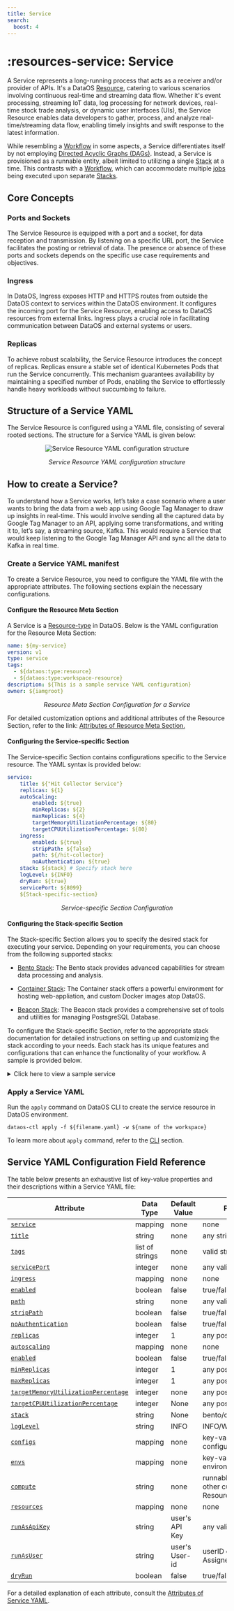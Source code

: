 ```yaml
---
title: Service
search:
  boost: 4
---
```


# :resources-service: Service

A Service represents a long-running process that acts as a receiver and/or provider of APIs. It's a DataOS [Resource](/resources/), catering to various scenarios involving continuous real-time and streaming data flow. Whether it's event processing, streaming IoT data, log processing for network devices, real-time stock trade analysis, or dynamic user interfaces (UIs), the Service Resource enables data developers to gather, process, and analyze real-time/streaming data flow, enabling timely insights and swift response to the latest information.

While resembling a [Workflow](/resources/workflow/) in some aspects, a Service differentiates itself by not employing [Directed Acyclic Graphs (DAGs)](/resources/workflow/#workflows-and-directed-acyclic-graphs-dags). Instead, a Service is provisioned as a runnable entity, albeit limited to utilizing a single [Stack](/resources/stacks/) at a time. This contrasts with a [Workflow](/resources/workflow/), which can accommodate multiple [jobs](/resources/workflow/#workflows-and-directed-acyclic-graphs-dags) being executed upon separate [Stacks](/resources/stacks/).

## Core Concepts

### **Ports and Sockets**

The Service Resource is equipped with a port and a socket, for data reception and transmission. By listening on a specific URL port, the Service facilitates the posting or retrieval of data. The presence or absence of these ports and sockets depends on the specific use case requirements and objectives.

### **Ingress**

In DataOS, Ingress exposes HTTP and HTTPS routes from outside the DataOS context to services within the DataOS environment. It configures the incoming port for the Service Resource, enabling access to DataOS resources from external links. Ingress plays a crucial role in facilitating communication between DataOS and external systems or users.

### **Replicas**

To achieve robust scalability, the Service Resource introduces the concept of replicas. Replicas ensure a stable set of identical Kubernetes Pods that run the Service concurrently. This mechanism guarantees availability by maintaining a specified number of Pods, enabling the Service to effortlessly handle heavy workloads without succumbing to failure.


## Structure of a Service YAML

The Service Resource is configured using a YAML file, consisting of several rooted sections. The structure for a Service YAML is given below:

<center>

![Service Resource YAML configuration structure](/resources/service/service_yaml.png)

</center>


<center>

<i>Service Resource YAML configuration structure</i>

</center>

## How to create a Service?

To understand how a Service works, let’s take a case scenario where a user wants to bring the data from a web app using Google Tag Manager to draw up insights in real-time. This would involve sending all the captured data by Google Tag Manager to an API, applying some transformations, and writing it to, let’s say, a streaming source, Kafka. This would require a Service that would keep listening to the Google Tag Manager API and sync all the data to Kafka in real time.


### **Create a Service YAML manifest**

To create a Service Resource, you need to configure the YAML file with the appropriate attributes. The following sections explain the necessary configurations.

#### **Configure the Resource Meta Section**

A Service is a [Resource-type](/resources/types/) in DataOS. Below is the YAML configuration for the Resource Meta Section:
```yaml
name: ${my-service}
version: v1 
type: service 
tags: 
  - ${dataos:type:resource}
  - ${dataos:type:workspace-resource}
description: ${This is a sample service YAML configuration}
owner: ${iamgroot}
```
<center><i>Resource Meta Section Configuration for a Service</i></center>

For detailed customization options and additional attributes of the Resource Section, refer to the link: [Attributes of Resource Meta Section.](/resources/manifest_attributes/)

#### **Configuring the Service-specific Section**

The Service-specific Section contains configurations specific to the Service resource. The YAML syntax is provided below:

```yaml
service: 
    title: ${"Hit Collector Service"}
    replicas: ${1}
    autoScaling: 
        enabled: ${true}
        minReplicas: ${2}
        maxReplicas: ${4}
        targetMemoryUtilizationPercentage: ${80}
        targetCPUUtilizationPercentage: ${80}
    ingress: 
        enabled: ${true}
        stripPath: ${false}
        path: ${/hit-collector}
        noAuthentication: ${true}
    stack: ${stack} # Specify stack here
    logLevel: ${INFO}
    dryRun: ${true}
    servicePort: ${8099}
    ${Stack-specific-section}
```
<center><i>Service-specific Section Configuration</i></center>

#### **Configuring the Stack-specific Section**

The Stack-specific Section allows you to specify the desired stack for executing your service. Depending on your requirements, you can choose from the following supported stacks:

- [Bento Stack](/resources/stacks/bento/): The Bento stack provides advanced capabilities for stream data processing and analysis.

- [Container Stack](/resources/stacks/container/): The Container stack offers a powerful environment for hosting web-appliation, and custom Docker images atop DataOS.

- [Beacon Stack](/resources/stacks/beacon/): The Beacon stack provides a comprehensive set of tools and utilities for managing PostsgreSQL Database.

To configure the Stack-specific Section, refer to the appropriate stack documentation for detailed instructions on setting up and customizing the stack according to your needs. Each stack has its unique features and configurations that can enhance the functionality of your workflow. A sample is provided below.

<details>
<summary>
Click here to view a sample service
</summary>

The sample service ingests product data from the thirdparty01 depot and store it in the icebase depot. This workflow leverages the Flare stack to efficiently execute the necessary data ingestion tasks. The provided YAML code snippet outlines the configuration and specifications of this workflow.


<br>

<b>Code Snippet</b>

```yaml
name: my-workflow
version: v1 
type: service 
tags: 
  - dataos:type:resource
  - dataos:type:workspace-resource
description: This is a sample service YAML configuration
owner: iamgroot
service: 
    title: "Hit Collector Service" 
    replicas: 1 
    autoScaling: 
        enabled: true
        minReplicas: 2
        maxReplicas: 4
        targetMemoryUtilizationPercentage: 80
        targetCPUUtilizationPercentage: 80
    ingress: 
        enabled: true
        stripPath: false
        path: /hit-collector
        noAuthentication: true
    stack: bento 
    logLevel: INFO
    compute: runnable-default
    dryRun: true
    servicePort: 8099
    stackSpec:
        # Input (From Google Tag Manager API)
        input:
            http_server:
            address: 0.0.0.0:8099
            path: /hit-collector
            allowed_verbs:
                - POST
            timeout: 5s
            processors:
            - log:
                level: INFO
                message: hit collector - received hit...

        # Pipeline (Processing)
        pipeline:
            processors:
            - log:
                level: DEBUG
                message: processing message...
            - log:
                level: DEBUG
                message: ${! meta() }
            - bloblang: meta status_code = 200
            - for_each:
            - conditional:
                condition:
                    type: processor_failed
                processors:
                - log:
                    level: ERROR
                    message: 'Schema validation failed due to: ${!error()}'
                - bloblang: meta status_code = 400
                - log:
                    level: DEBUG
                    message: ${! meta() }
                - bloblang: |
                    root.payload = this.string().encode("base64").string()
                    root.received_at = timestamp("2006-01-02T15:04:05.000Z")
                    root.metadata = meta()
                    root.id = uuid_v4()
            - log:
                level: DEBUG
                message: processing message...complete
            threads: 1

        # Output (Into Kafka Depot)
        output:
            broker:
            outputs:
            - broker:
                outputs:
                - type: dataos_depot
                    plugin:
                    address: dataos://kafkapulsar:default/gtm_hits_dead_letter01
                    metadata:
                        type: STREAM
                        description: The GTM Hit Error Data Stream
                        format: json
                        schema: '{"type":"record","name":"default","namespace":"default","fields":[]}'
                        tags:
                        - hit
                        - gtm
                        - stream
                        - error-stream
                        - dead-letter
                        title: GTM Hit Error Stream
                - type: sync_response
                pattern: fan_out
                processors:
                - bloblang: root = if !errored() { deleted() }
            - broker:
                outputs:
                - type: dataos_depot
                    plugin:
                    address: dataos://kafkapulsar:default/gtm_hits01
                    metadata:
                        type: STREAM
                        description: The GTM Hit Data Stream
                        format: json
                        schema: '{"type":"record","name":"default","namespace":"default","fields":[]}'
                        tags:
                        - hit
                        - gtm
                        - event
                        - stream
                        title: GTM Hit Stream
                - type: sync_response
                pattern: fan_out
                processors:
                - bloblang: root = if errored() { deleted() }
            pattern: fan_out
```
</details>

### **Apply a Service YAML**

Run the `apply` command on DataOS CLI to create the service resource in DataOS environment.

```shell
dataos-ctl apply -f ${filename.yaml} -w ${name of the workspace}
```

To learn more about `apply` command, refer to the [CLI](/interfaces/cli/command_reference/) section.

## Service YAML Configuration Field Reference

The table below presents an exhaustive list of key-value properties and their descriptions within a Service YAML file:

<div style="text-align: center;" markdown="1">

| Attribute | Data Type | Default Value | Possible Value | Requirement |
| --- | --- | --- | --- | --- |
| [`service`](/resources/service/configurations/#service)| mapping | none | none | mandatory |
| [`title`](/resources/service/configurations/#title) | string | none | any string | optional |
| [`tags`](/resources/service/configurations/#tags) | list of strings | none | valid string | optional |
| [`servicePort`](/resources/service/configurations/#serviceport) | integer | none | any valid service port | optional |
| [`ingress`](/resources/service/configurations/#ingress) | mapping | none | none | mandatory  |
| [`enabled`](/resources/service/configurations/#enabled) | boolean | false | true/false | mandatory |
| [`path`](/resources/service/configurations/#path) | string | none | any valid path | mandatory |
| [`stripPath`](/resources/service/configurations/#strippath) | boolean | false | true/false | mandatory |
| [`noAuthentication`](/resources/service/configurations/#noauthentication) | boolean | false | true/false | optional |
| [`replicas`](/resources/service/configurations/#replicas) | integer | 1 | any positive integer | optional  |
| [`autoscaling`](/resources/service/configurations/#autoscaling) | mapping | none | none | optional |
| [`enabled`](/resources/service/configurations/#enabled-1) | boolean | false | true/false | optional |
| [`minReplicas`](/resources/service/configurations/#minreplicas) | integer | 1 | any positive integer | optional  |
| [`maxReplicas`](/resources/service/configurations/#maxreplicas) | integer | 1 | any positive integer | optional  |
| [`targetMemoryUtilizationPercentage`](/resources/service/configurations/#targetmemoryutilizationpercentage) | integer | none | any positive integer | optional  |
| [`targetCPUUtilizationPercentage`](/resources/service/configurations/#targetcpuutilizationpercentage) | integer | None | any positive integer | optional  |
| [`stack`](/resources/service/configurations/#stack) | string | None | bento/container/beacon | mandatory |
| [`logLevel`](/resources/service/configurations/#loglevel) | string | INFO | INFO/WARN/DEBUG/ERROR | optional |
| [`configs`](/resources/service/configurations/#configs) | mapping | none | key-value pairs of configurations | optional |
| [`envs`](/resources/service/configurations/#envs) | mapping | none | key-value pairs of environment variables | optional |
| [`compute`](/resources/service/configurations/#compute) | string | none | runnable-default or any other custom Compute Resource | mandatory |
| [`resources`](/resources/service/configurations/#resources) | mapping | none | none | optional  |
| [`runAsApiKey`](/resources/service/configurations/#runasapikey) | string | user's API Key | any valid DataOS API Key | Optional  |
| [`runAsUser`](/resources/service/configurations/#runasuser) | string | user's User-id | userID of Use-Case Assignee | optional  |
| [`dryRun`](/resources/service/configurations/#dryrun) | boolean | false | true/false | optional |

</div>

For a detailed explanation of each attribute, consult the [Attributes of Service YAML](/resources/service/configurations/).